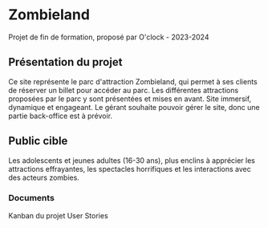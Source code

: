 # Zombieland
Projet de fin de formation, proposé par O'clock - 2023-2024 

## Présentation du projet 
Ce site représente le parc d'attraction Zombieland, qui permet à ses clients de réserver un billet pour accéder au parc. Les différentes attractions proposées par le parc y sont présentées et mises en avant.
Site immersif, dynamique et engageant.
Le gérant souhaite pouvoir gérer le site, donc une partie back-office est à prévoir.

## Public cible 

Les adolescents et jeunes adultes (16-30 ans), plus enclins à apprécier les attractions effrayantes, les spectacles horrifiques et les interactions avec des acteurs zombies. 

### Documents
Kanban du projet
User Stories

